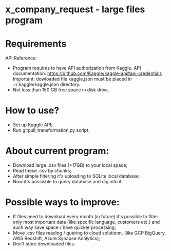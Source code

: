 # x_company_request - large files program

# Requirements
API Reference:
* Program requires to have API authorization from Kaggle. 
API documentation: https://github.com/Kaggle/kaggle-api#api-credentials
Important: dowloaded file kaggle.json must be placed in ~/.kaggle/kaggle.json directory.
* Not less than 150 GB free space in disk drive.

# How to use? 
* Set up Kaggle API;
* Run gitpull_transformation.py script. 

# About current program:
* Download large .csv files (>17GB) to your local space;
* Read these .csv by chunks;
* After simple filtering it's uploading to SQLite local database;
* Now it's possisble to query database and dig into it.

# Possible ways to improve:
* If files need to download every month (in future) it's possible to filter only most important data (like specific language, customers etc.) and such way save space / have quicker processing;
* Move .csv files reading / quering to cloud solutionn. (like GCP BigQuery, AWS Redshift, Azure Synapse Analytics);
* Don't store downloaded files.   
